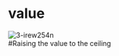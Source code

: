 # value
![3-irew254n](https://github.com/localhost-four/value/assets/119116574/cb29294f-2b08-48a1-b19c-66a886e596ed)
<br>
#Raising the value to the ceiling
